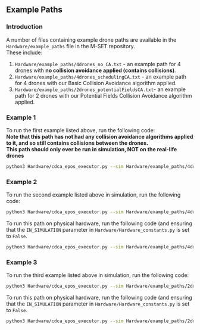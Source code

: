 ## Example Paths

### Introduction
A number of files containing example drone paths are available in the `Hardware/example_paths` file in the M-SET repository.  
These include:
1. `Hardware/example_paths/4drones_no_CA.txt` - an example path for 4 drones with **no collision avoidance applied (contains collisions)**.
2. `Hardware/example_paths/4drones_schedulingCA.txt` - an example path for 4 drones with our Basic Collision Avoidance algorithm applied.
3. `Hardware/example_paths/2drones_potentialFieldsCA.txt`- an example path for 2 drones with our Potential Fields Collision Avoidance algorithm applied.

### Example 1
To run the first example listed above, run the following code:  
**Note that this path has not had any collision avoidance algorithms applied to it, and so still contains collisions between the drones.**  
**This path should only ever be run in simulation, NOT on the real-life drones**

```bash
python3 Hardware/cdca_epos_executor.py --sim Hardware/example_paths/4drones_no_CA.txt
```

### Example 2
To run the second example listed above in simulation, run the following code:  
```bash
python3 Hardware/cdca_epos_executor.py --sim Hardware/example_paths/4drones_schedulingCA.txt
```
To run this path on physical hardware, run the following code (and ensuring that the `IN_SIMULATION` parameter in `Hardware/Hardware_constants.py` is set to `False`.
```bash
python3 Hardware/cdca_epos_executor.py --sim Hardware/example_paths/4drones_schedulingCA.txt
```

### Example 3
To run the third example listed above in simulation, run the following code:  
```bash
python3 Hardware/cdca_epos_executor.py --sim Hardware/example_paths/2drones_potentialFieldsCA.txt
```
To run this path on physical hardware, run the following code (and ensuring that the `IN_SIMULATION` parameter in `Hardware/Hardware_constants.py` is set to `False`.
```bash
python3 Hardware/cdca_epos_executor.py --sim Hardware/example_paths/2drones_potentialFieldsCA.txt
